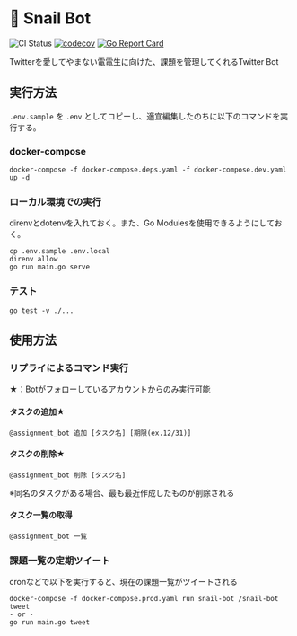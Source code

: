 # 🐌 Snail Bot

![CI Status](https://github.com/dora1998/snail-bot/workflows/test/badge.svg)
[![codecov](https://codecov.io/gh/dora1998/snail-bot/branch/master/graph/badge.svg)](https://codecov.io/gh/dora1998/snail-bot)
[![Go Report Card](https://goreportcard.com/badge/github.com/dora1998/snail-bot)](https://goreportcard.com/report/github.com/dora1998/snail-bot)

Twitterを愛してやまない電電生に向けた、課題を管理してくれるTwitter Bot

## 実行方法

`.env.sample` を `.env` としてコピーし、適宜編集したのちに以下のコマンドを実行する。

### docker-compose

```shell script
docker-compose -f docker-compose.deps.yaml -f docker-compose.dev.yaml up -d
```

### ローカル環境での実行

direnvとdotenvを入れておく。また、Go Modulesを使用できるようにしておく。

```shell script
cp .env.sample .env.local
direnv allow
go run main.go serve
```

### テスト

```shell script
go test -v ./...
```

## 使用方法

### リプライによるコマンド実行
★：Botがフォローしているアカウントからのみ実行可能

#### タスクの追加★
```
@assignment_bot 追加 [タスク名] [期限(ex.12/31)]
```

#### タスクの削除★
```
@assignment_bot 削除 [タスク名]
```
※同名のタスクがある場合、最も最近作成したものが削除される

#### タスク一覧の取得
```
@assignment_bot 一覧
```

### 課題一覧の定期ツイート
cronなどで以下を実行すると、現在の課題一覧がツイートされる

```
docker-compose -f docker-compose.prod.yaml run snail-bot /snail-bot tweet
- or -
go run main.go tweet
```